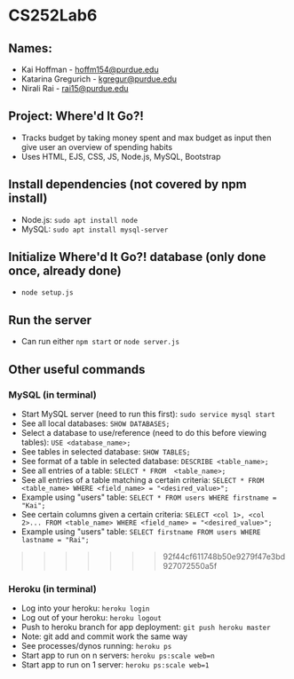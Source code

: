 # CS252Lab6
## Names:
* Kai Hoffman - hoffm154@purdue.edu
* Katarina Gregurich - kgregur@purdue.edu
* Nirali Rai - rai15@purdue.edu

## Project: Where'd It Go?!
* Tracks budget by taking money spent and max budget as input then give user an overview of spending habits
* Uses HTML, EJS, CSS, JS, Node.js, MySQL, Bootstrap

## Install dependencies (not covered by npm install)
* Node.js: `sudo apt install node`
* MySQL: `sudo apt install mysql-server`

## Initialize Where'd It Go?! database (only done once, already done)
* `node setup.js`

## Run the server
* Can run either `npm start` or `node server.js`

## Other useful commands
### MySQL (in terminal)
* Start MySQL server (need to run this first): `sudo service mysql start`
* See all local databases: `SHOW DATABASES;`
* Select a database to use/reference (need to do this before viewing tables): `USE <database_name>;`
* See tables in selected database: `SHOW TABLES;`
* See format of a table in selected database: `DESCRIBE <table_name>;`
* See all entries of a table: `SELECT * FROM  <table_name>;`
* See all entries of a table matching a certain criteria: `SELECT * FROM <table_name> WHERE <field_name> = "<desired_value>";`
* Example using "users" table: `SELECT * FROM users WHERE firstname = "Kai";`
* See certain columns given a certain criteria: `SELECT <col 1>, <col 2>... FROM <table_name> WHERE <field_name> = "<desired_value>";`
* Example using "users" table: `SELECT firstname FROM users WHERE lastname = "Rai";`
>>>>>>> 92f44cf611748b50e9279f47e3bd927072550a5f

### Heroku (in terminal)
* Log into your heroku: `heroku login`
* Log out of your heroku: `heroku logout`
* Push to heroku branch for app deployment: `git push heroku master`
* Note: git add and commit work the same way
* See processes/dynos running: `heroku ps`
* Start app to run on n servers: `heroku ps:scale web=n`
* Start app to run on 1 server: `heroku ps:scale web=1`